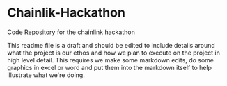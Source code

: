 # Chainlik-Hackathon
Code Repository for the chainlink hackathon

This readme file is a draft and should be edited to include details around what the project is our ethos and how we plan to execute on the project in high level detail. This requires we make some markdown edits, do some graphics in excel or word and put them into the markdown itself to help illustrate what we're doing. 
